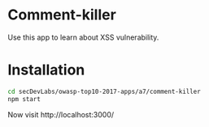 # Comment-killer

Use this app to learn about XSS vulnerability.

# Installation

```bash
cd secDevLabs/owasp-top10-2017-apps/a7/comment-killer
npm start
```

Now visit http://localhost:3000/
